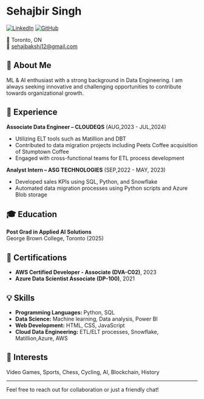 # Sehajbir Singh

[![LinkedIn](https://img.shields.io/badge/LinkedIn-blue?style=flat-square&logo=linkedin&logoColor=white)](https://linkedin.com/in/sehajbir-singh-542b34207/)
[![GitHub](https://img.shields.io/badge/GitHub-black?style=flat-square&logo=github&logoColor=white)](https://github.com/Sehajbirsingh)

📍 Toronto, ON  
📧 [sehajbakshi12@gmail.com](mailto:sehajbakshi12@gmail.com)  

## 👋 About Me

ML & AI enthusiast with a strong background in Data Engineering. I am always seeking innovative and challenging opportunities to contribute towards organizational growth.

## 💼 Experience

**Associate Data Engineer – CLOUDEQS** (AUG,2023 - JUL,2024)  
- Utilizing ELT tools such as Matillion and DBT
- Contributed to data migration projects including Peets Coffee acquisition of Stumptown Coffee
- Engaged with cross-functional teams for ETL process development

**Analyst Intern – ASG TECHNOLOGIES** (SEP,2022 - MAY, 2023)  
- Developed sales KPIs using SQL, Python, and Snowflake
- Automated data migration processes using Python scripts and Azure Blob storage


## 🎓 Education

**Post Grad in Applied AI Solutions**  
George Brown College, Toronto (2025)  

## 🏅 Certifications

- **AWS Certified Developer - Associate (DVA-C02)**, 2023
- **Azure Data Scientist Associate (DP-100)**, 2021

## 💡 Skills

- **Programming Languages:** Python, SQL
- **Data Science:** Machine learning, Data analysis, Power BI
- **Web Development:** HTML, CSS, JavaScript
- **Cloud Data Engineering:** ETL/ELT processes, Snowflake, Matillion,Azure, AWS

## 🎯 Interests

Video Games, Sports, Chess, Cycling, AI, Blockchain, History

---

Feel free to reach out for collaboration or just a friendly chat!


